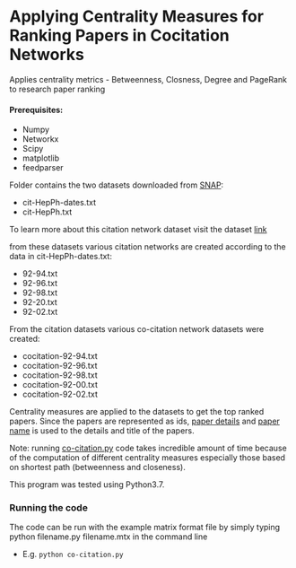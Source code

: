 # Applying Centrality Measures for Ranking Papers in Cocitation Networks
Applies centrality metrics - Betweenness, Closness, Degree and PageRank to research paper ranking

#### Prerequisites:
*	Numpy
*	Networkx
*	Scipy
*	matplotlib
* feedparser

Folder contains the two datasets downloaded from [SNAP](https://snap.stanford.edu/):
*	cit-HepPh-dates.txt
*	cit-HepPh.txt

To learn more about this citation network dataset visit the dataset [link](https://snap.stanford.edu/data/cit-HepPh.html)

from these datasets various citation networks are created according to the data in cit-HepPh-dates.txt:
*	92-94.txt
*	92-96.txt
*	92-98.txt
*	92-20.txt
*	92-02.txt

From the citation datasets various co-citation network datasets were created:
*	cocitation-92-94.txt
*	cocitation-92-96.txt
*	cocitation-92-98.txt
*	cocitation-92-00.txt
*	cocitation-92-02.txt

Centrality measures are applied to the datasets to get the top ranked papers. Since the papers are represented as ids, [paper details](https://github.com/burunkus/cpsc8480/blob/master/project/paper_details.py) and [paper name](https://github.com/burunkus/cpsc8480/blob/master/project/paper_name.py) is used to the details and title of
the papers. 

Note: running [co-citation.py](https://github.com/burunkus/cpsc8480/blob/master/project/co-citation.py) code takes incredible amount of time because of the computation of different centrality measures especially those based on shortest path (betweenness and closeness). 

This program was tested using Python3.7.

### Running the code
The code can be run with the example matrix format file by simply typing python filename.py filename.mtx in the command line
- E.g. ```python co-citation.py```
